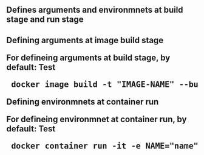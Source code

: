 <h2>Defines arguments and environmnets at build stage and run stage<h2>

Defining arguments at image build stage

For defineing arguments at build stage, by default: Test
<pre> docker image build -t "IMAGE-NAME" --build-arg "arg" .</pre>

Defining environmnets at container run

For defineing environmnet at container run, by default: Test
<pre> docker container run -it -e NAME="name" "IMAGE-NAME"</pre>

